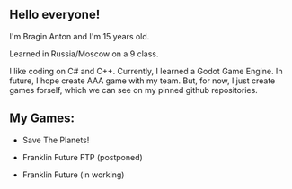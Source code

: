 ## Hello everyone! 

I'm Bragin Anton and I'm 15 years old.

Learned in Russia/Moscow on a 9 class.

I like coding on C# and C++. 
Currently, I learned a Godot Game Engine. In future, I hope create AAA game with my team.
But, for now, I just create games forself, which we can see on my pinned github repositories.

## My Games:
  - Save The Planets!

  - Franklin Future FTP (postponed)

  - Franklin Future (in working)

